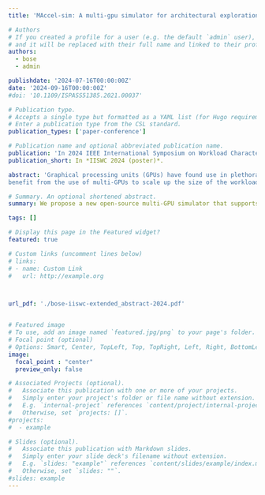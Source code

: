 ```yaml
---
title: 'MAccel-sim: A multi-gpu simulator for architectural exploration'

# Authors
# If you created a profile for a user (e.g. the default `admin` user), write the username (folder name) here
# and it will be replaced with their full name and linked to their profile.
authors:
  - bose
  - admin

publishdate: '2024-07-16T00:00:00Z'
date: '2024-09-16T00:00:00Z'
#doi: '10.1109/ISPASS51385.2021.00037'

# Publication type.
# Accepts a single type but formatted as a YAML list (for Hugo requirements).
# Enter a publication type from the CSL standard.
publication_types: ['paper-conference']

# Publication name and optional abbreviated publication name.
publication: 'In 2024 IEEE International Symposium on Workload Characterization (poster)'
publication_short: In *IISWC 2024 (poster)*.

abstract: 'Graphical processing units (GPUs) have found use in plethora of modern day applications such as machine learning and data analytics. GPU architectural simulators have been built to enable hardware-software codesigning to extract peak performance and performance per watt from such architectures. Many applications such as recommendation models and graph neural networks
benefit from the use of multi-GPUs to scale up the size of the workload and/or processing throughput. Current open-sourced GPU architectural simulators have traditionally not been able to efficiently model multi-GPU workloads that can cater to a wide variety of applications. In computer architecture, it is no secret that innovation is often powered by the industry. However, the simulation tools used by industry are often closed sourced and hence limiting in the goal to democratize architectural research. This paper proposes an initial design of Maccelsim that extends Accel-sim for a multi-GPU setup. We highlight the limitations of popular state-of-the-art GPU architectural simulators and propose mechanisms to improve both user experience and simulation performance. Finally, in conclusion, we show an example use case of such a simulator for machine learning  performance optimization. Upon completion and successful validation, we aim to open-source this work to democratize architectural studies and further push the envelope of GPU research.'

# Summary. An optional shortened abstract.
summary: We propose a new open-source multi-GPU simulator that supports end-to-end simulation of kernels from frameworks such as Pytorch/Tensorflow based on silicon traces.  

tags: []

# Display this page in the Featured widget?
featured: true

# Custom links (uncomment lines below)
# links:
# - name: Custom Link
#   url: http://example.org



url_pdf: './bose-iiswc-extended_abstract-2024.pdf'


# Featured image
# To use, add an image named `featured.jpg/png` to your page's folder.
# Focal point (optional)
# Options: Smart, Center, TopLeft, Top, TopRight, Left, Right, BottomLeft, Bottom, BottomRight
image:
  focal_point : "center"
  preview_only: false

# Associated Projects (optional).
#   Associate this publication with one or more of your projects.
#   Simply enter your project's folder or file name without extension.
#   E.g. `internal-project` references `content/project/internal-project/index.md`.
#   Otherwise, set `projects: []`.
#projects:
#  - example

# Slides (optional).
#   Associate this publication with Markdown slides.
#   Simply enter your slide deck's filename without extension.
#   E.g. `slides: "example"` references `content/slides/example/index.md`.
#   Otherwise, set `slides: ""`.
#slides: example
---
```

